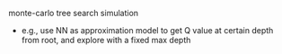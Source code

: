 monte-carlo tree search simulation
- e.g., use NN as approximation model to get Q value at certain depth from root, and explore with a fixed max depth